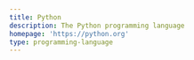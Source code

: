 ```yaml
---
title: Python
description: The Python programming language
homepage: 'https://python.org'
type: programming-language
---
```

